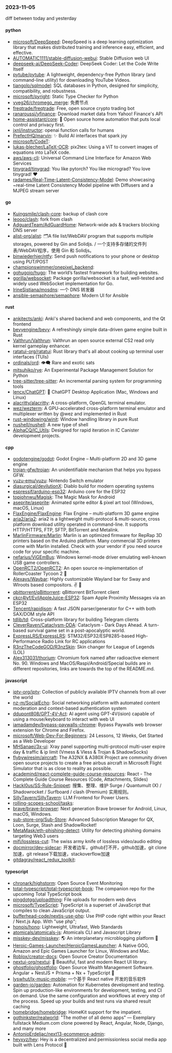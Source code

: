 ### 2023-11-05
diff between today and yesterday

#### python
* [microsoft/DeepSpeed](https://github.com/microsoft/DeepSpeed): DeepSpeed is a deep learning optimization library that makes distributed training and inference easy, efficient, and effective.
* [AUTOMATIC1111/stable-diffusion-webui](https://github.com/AUTOMATIC1111/stable-diffusion-webui): Stable Diffusion web UI
* [deepseek-ai/DeepSeek-Coder](https://github.com/deepseek-ai/DeepSeek-Coder): DeepSeek Coder: Let the Code Write Itself
* [pytube/pytube](https://github.com/pytube/pytube): A lightweight, dependency-free Python library (and command-line utility) for downloading YouTube Videos.
* [tiangolo/sqlmodel](https://github.com/tiangolo/sqlmodel): SQL databases in Python, designed for simplicity, compatibility, and robustness.
* [microsoft/pyright](https://github.com/microsoft/pyright): Static Type Checker for Python
* [vveg26/chromego_merge](https://github.com/vveg26/chromego_merge): 免费节点
* [freqtrade/freqtrade](https://github.com/freqtrade/freqtrade): Free, open source crypto trading bot
* [ranaroussi/yfinance](https://github.com/ranaroussi/yfinance): Download market data from Yahoo! Finance's API
* [home-assistant/core](https://github.com/home-assistant/core): 🏡 Open source home automation that puts local control and privacy first.
* [jxnl/instructor](https://github.com/jxnl/instructor): openai function calls for humans
* [PrefectHQ/marvin](https://github.com/PrefectHQ/marvin): ✨ Build AI interfaces that spark joy
* [microsoft/CodeT](https://github.com/microsoft/CodeT): 
* [lukas-blecher/LaTeX-OCR](https://github.com/lukas-blecher/LaTeX-OCR): pix2tex: Using a ViT to convert images of equations into LaTeX code.
* [aws/aws-cli](https://github.com/aws/aws-cli): Universal Command Line Interface for Amazon Web Services
* [tinygrad/tinygrad](https://github.com/tinygrad/tinygrad): You like pytorch? You like micrograd? You love tinygrad! ❤️
* [radames/Real-Time-Latent-Consistency-Model](https://github.com/radames/Real-Time-Latent-Consistency-Model): Demo showcasing ~real-time Latent Consistency Model pipeline with Diffusers and a MJPEG stream server

#### go
* [Kuingsmile/clash-core](https://github.com/Kuingsmile/clash-core): backup of clash core
* [Ieooo/clash](https://github.com/Ieooo/clash): fork from clash
* [AdguardTeam/AdGuardHome](https://github.com/AdguardTeam/AdGuardHome): Network-wide ads & trackers blocking DNS server
* [alist-org/alist](https://github.com/alist-org/alist): 🗂️A file list/WebDAV program that supports multiple storages, powered by Gin and Solidjs. / 一个支持多存储的文件列表/WebDAV程序，使用 Gin 和 Solidjs。
* [binwiederhier/ntfy](https://github.com/binwiederhier/ntfy): Send push notifications to your phone or desktop using PUT/POST
* [championswimmer/onepixel_backend](https://github.com/championswimmer/onepixel_backend): 
* [gohugoio/hugo](https://github.com/gohugoio/hugo): The world’s fastest framework for building websites.
* [gorilla/websocket](https://github.com/gorilla/websocket): Package gorilla/websocket is a fast, well-tested and widely used WebSocket implementation for Go.
* [IrineSistiana/mosdns](https://github.com/IrineSistiana/mosdns): 一个 DNS 转发器
* [ansible-semaphore/semaphore](https://github.com/ansible-semaphore/semaphore): Modern UI for Ansible

#### rust
* [ankitects/anki](https://github.com/ankitects/anki): Anki's shared backend and web components, and the Qt frontend
* [bevyengine/bevy](https://github.com/bevyengine/bevy): A refreshingly simple data-driven game engine built in Rust
* [Valthrun/Valthrun](https://github.com/Valthrun/Valthrun): Valthrun an open source external CS2 read only kernel gameplay enhancer.
* [ratatui-org/ratatui](https://github.com/ratatui-org/ratatui): Rust library that's all about cooking up terminal user interfaces (TUIs)
* [ordinals/ord](https://github.com/ordinals/ord): 👁‍🗨 Rare and exotic sats
* [mitsuhiko/rye](https://github.com/mitsuhiko/rye): An Experimental Package Management Solution for Python
* [tree-sitter/tree-sitter](https://github.com/tree-sitter/tree-sitter): An incremental parsing system for programming tools
* [lencx/ChatGPT](https://github.com/lencx/ChatGPT): 🔮 ChatGPT Desktop Application (Mac, Windows and Linux)
* [alacritty/alacritty](https://github.com/alacritty/alacritty): A cross-platform, OpenGL terminal emulator.
* [wez/wezterm](https://github.com/wez/wezterm): A GPU-accelerated cross-platform terminal emulator and multiplexer written by @wez and implemented in Rust
* [rust-windowing/winit](https://github.com/rust-windowing/winit): Window handling library in pure Rust
* [nushell/nushell](https://github.com/nushell/nushell): A new type of shell
* [AlphaCQ/IC_Utils](https://github.com/AlphaCQ/IC_Utils): Designed for rapid iteration in IC Canister development projects.

#### cpp
* [godotengine/godot](https://github.com/godotengine/godot): Godot Engine – Multi-platform 2D and 3D game engine
* [trojan-gfw/trojan](https://github.com/trojan-gfw/trojan): An unidentifiable mechanism that helps you bypass GFW.
* [yuzu-emu/yuzu](https://github.com/yuzu-emu/yuzu): Nintendo Switch emulator
* [diasurgical/devilutionX](https://github.com/diasurgical/devilutionX): Diablo build for modern operating systems
* [espressif/arduino-esp32](https://github.com/espressif/arduino-esp32): Arduino core for the ESP32
* [topjohnwu/Magisk](https://github.com/topjohnwu/Magisk): The Magic Mask for Android
* [aseprite/aseprite](https://github.com/aseprite/aseprite): Animated sprite editor & pixel art tool (Windows, macOS, Linux)
* [FlaxEngine/FlaxEngine](https://github.com/FlaxEngine/FlaxEngine): Flax Engine – multi-platform 3D game engine
* [aria2/aria2](https://github.com/aria2/aria2): aria2 is a lightweight multi-protocol & multi-source, cross platform download utility operated in command-line. It supports HTTP/HTTPS, FTP, SFTP, BitTorrent and Metalink.
* [MarlinFirmware/Marlin](https://github.com/MarlinFirmware/Marlin): Marlin is an optimized firmware for RepRap 3D printers based on the Arduino platform. Many commercial 3D printers come with Marlin installed. Check with your vendor if you need source code for your specific machine.
* [nefarius/ViGEmBus](https://github.com/nefarius/ViGEmBus): Windows kernel-mode driver emulating well-known USB game controllers.
* [OpenRCT2/OpenRCT2](https://github.com/OpenRCT2/OpenRCT2): An open source re-implementation of RollerCoaster Tycoon 2 🎢
* [Alexays/Waybar](https://github.com/Alexays/Waybar): Highly customizable Wayland bar for Sway and Wlroots based compositors. ✌️ 🎉
* [qbittorrent/qBittorrent](https://github.com/qbittorrent/qBittorrent): qBittorrent BitTorrent client
* [ckcr4lyf/EvilAppleJuice-ESP32](https://github.com/ckcr4lyf/EvilAppleJuice-ESP32): Spam Apple Proximity Messages via an ESP32
* [Tencent/rapidjson](https://github.com/Tencent/rapidjson): A fast JSON parser/generator for C++ with both SAX/DOM style API
* [tdlib/td](https://github.com/tdlib/td): Cross-platform library for building Telegram clients
* [CleverRaven/Cataclysm-DDA](https://github.com/CleverRaven/Cataclysm-DDA): Cataclysm - Dark Days Ahead. A turn-based survival game set in a post-apocalyptic world.
* [ExpressLRS/ExpressLRS](https://github.com/ExpressLRS/ExpressLRS): STM32/ESP32/ESP8285-based High-Performance Radio Link for RC applications
* [R3nzTheCodeGOD/R3nzSkin](https://github.com/R3nzTheCodeGOD/R3nzSkin): Skin changer for League of Legends (LOL)
* [Alex313031/thorium](https://github.com/Alex313031/thorium): Chromium fork named after radioactive element No. 90. Windows and MacOS/Raspi/Android/Special builds are in different repositories, links are towards the top of the README.md.

#### javascript
* [iptv-org/iptv](https://github.com/iptv-org/iptv): Collection of publicly available IPTV channels from all over the world
* [nz-m/SocialEcho](https://github.com/nz-m/SocialEcho): Social networking platform with automated content moderation and context-based authentication system
* [ddupont808/GPT-4V-Act](https://github.com/ddupont808/GPT-4V-Act): AI agent using GPT-4V(ision) capable of using a mouse/keyboard to interact with web UI
* [iamadamdev/bypass-paywalls-chrome](https://github.com/iamadamdev/bypass-paywalls-chrome): Bypass Paywalls web browser extension for Chrome and Firefox.
* [microsoft/Web-Dev-For-Beginners](https://github.com/microsoft/Web-Dev-For-Beginners): 24 Lessons, 12 Weeks, Get Started as a Web Developer
* [MHSanaei/3x-ui](https://github.com/MHSanaei/3x-ui): Xray panel supporting multi-protocol multi-user expire day & traffic & ip limit (Vmess & Vless & Trojan & ShadowSocks)
* [flybywiresim/aircraft](https://github.com/flybywiresim/aircraft): The A32NX & A380X Project are community driven open source projects to create a free airbus aircraft in Microsoft Flight Simulator that is as close to reality as possible.
* [academind/react-complete-guide-course-resources](https://github.com/academind/react-complete-guide-course-resources): React - The Complete Guide Course Resources (Code, Attachments, Slides)
* [Hackl0us/SS-Rule-Snippet](https://github.com/Hackl0us/SS-Rule-Snippet): 搜集、整理、维护 Surge / Quantumult (X) / Shadowrocket / Surfboard / clash (Premium) 实用规则。
* [SillyTavern/SillyTavern](https://github.com/SillyTavern/SillyTavern): LLM Frontend for Power Users.
* [rolling-scopes-school/tasks](https://github.com/rolling-scopes-school/tasks): 
* [brave/brave-browser](https://github.com/brave/brave-browser): Next generation Brave browser for Android, Linux, macOS, Windows.
* [sub-store-org/Sub-Store](https://github.com/sub-store-org/Sub-Store): Advanced Subscription Manager for QX, Loon, Surge, Stash and ShadowRocket!
* [MetaMask/eth-phishing-detect](https://github.com/MetaMask/eth-phishing-detect): Utility for detecting phishing domains targeting Web3 users
* [mifi/lossless-cut](https://github.com/mifi/lossless-cut): The swiss army knife of lossless video/audio editing
* [docmirror/dev-sidecar](https://github.com/docmirror/dev-sidecar): 开发者边车，github打不开，github加速，git clone加速，git release下载加速，stackoverflow加速
* [gitdagray/react_redux_toolkit](https://github.com/gitdagray/react_redux_toolkit): 

#### typescript
* [chronark/highstorm](https://github.com/chronark/highstorm): Open Source Event Monitoring
* [total-typescript/total-typescript-book](https://github.com/total-typescript/total-typescript-book): The companion repo for the upcoming Total TypeScript book
* [pingdotgg/uploadthing](https://github.com/pingdotgg/uploadthing): File uploads for modern web devs
* [microsoft/TypeScript](https://github.com/microsoft/TypeScript): TypeScript is a superset of JavaScript that compiles to clean JavaScript output.
* [bufferhead-code/nextjs-use-php](https://github.com/bufferhead-code/nextjs-use-php): Use PHP code right within your React / Next.js App. With "use php";
* [honojs/hono](https://github.com/honojs/hono): Lightweight, Ultrafast, Web Standards
* [atomicals/atomicals-js](https://github.com/atomicals/atomicals-js): Atomicals CLI and Javascript Library
* [misskey-dev/misskey](https://github.com/misskey-dev/misskey): 🌎 An interplanetary microblogging platform 🚀
* [Heroic-Games-Launcher/HeroicGamesLauncher](https://github.com/Heroic-Games-Launcher/HeroicGamesLauncher): A Native GOG, Amazon and Epic Games Launcher for Linux, Windows and Mac.
* [Roblox/creator-docs](https://github.com/Roblox/creator-docs): Open Source Creator Documentation
* [nextui-org/nextui](https://github.com/nextui-org/nextui): 🚀 Beautiful, fast and modern React UI library.
* [ghostfolio/ghostfolio](https://github.com/ghostfolio/ghostfolio): Open Source Wealth Management Software. Angular + NestJS + Prisma + Nx + TypeScript 🤍
* [lyswhut/lx-music-mobile](https://github.com/lyswhut/lx-music-mobile): 一个基于 React native 开发的音乐软件
* [garden-io/garden](https://github.com/garden-io/garden): Automation for Kubernetes development and testing. Spin up production-like environments for development, testing, and CI on demand. Use the same configuration and workflows at every step of the process. Speed up your builds and test runs via shared result caching
* [homebridge/homebridge](https://github.com/homebridge/homebridge): HomeKit support for the impatient.
* [gothinkster/realworld](https://github.com/gothinkster/realworld): "The mother of all demo apps" — Exemplary fullstack Medium.com clone powered by React, Angular, Node, Django, and many more
* [AntonioErdeljac/next13-ecommerce-admin](https://github.com/AntonioErdeljac/next13-ecommerce-admin): 
* [heyxyz/hey](https://github.com/heyxyz/hey): Hey is a decentralized and permissionless social media app built with Lens Protocol 🌿
